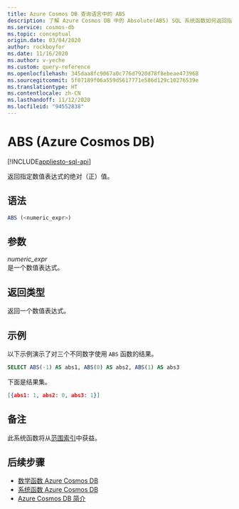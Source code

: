 ```yaml
---
title: Azure Cosmos DB 查询语言中的 ABS
description: 了解 Azure Cosmos DB 中的 Absolute(ABS) SQL 系统函数如何返回指定数值表达式的正值
ms.service: cosmos-db
ms.topic: conceptual
origin.date: 03/04/2020
author: rockboyfor
ms.date: 11/16/2020
ms.author: v-yeche
ms.custom: query-reference
ms.openlocfilehash: 345daa8fc9067a0c776d7920d78f8ebeae473968
ms.sourcegitcommit: 5f07189f06a559d5617771e586d129c10276539e
ms.translationtype: HT
ms.contentlocale: zh-CN
ms.lasthandoff: 11/12/2020
ms.locfileid: "94552838"
---
```

# <a name="abs-azure-cosmos-db"></a>ABS (Azure Cosmos DB)
[!INCLUDE[appliesto-sql-api](includes/appliesto-sql-api.md)]

 返回指定数值表达式的绝对（正）值。  

## <a name="syntax"></a>语法

```sql
ABS (<numeric_expr>)  
```  

## <a name="arguments"></a>参数

*numeric_expr*  
  是一个数值表达式。  

## <a name="return-types"></a>返回类型

  返回一个数值表达式。  

## <a name="examples"></a>示例

  以下示例演示了对三个不同数字使用 `ABS` 函数的结果。  

```sql
SELECT ABS(-1) AS abs1, ABS(0) AS abs2, ABS(1) AS abs3 
```  

 下面是结果集。  

```json
[{abs1: 1, abs2: 0, abs3: 1}]  
```

## <a name="remarks"></a>备注

此系统函数将从[范围索引](index-policy.md#includeexclude-strategy)中获益。

## <a name="next-steps"></a>后续步骤

- [数学函数 Azure Cosmos DB](sql-query-mathematical-functions.md)
- [系统函数 Azure Cosmos DB](sql-query-system-functions.md)
- [Azure Cosmos DB 简介](introduction.md)

<!-- Update_Description: update meta properties, wording update, update link -->